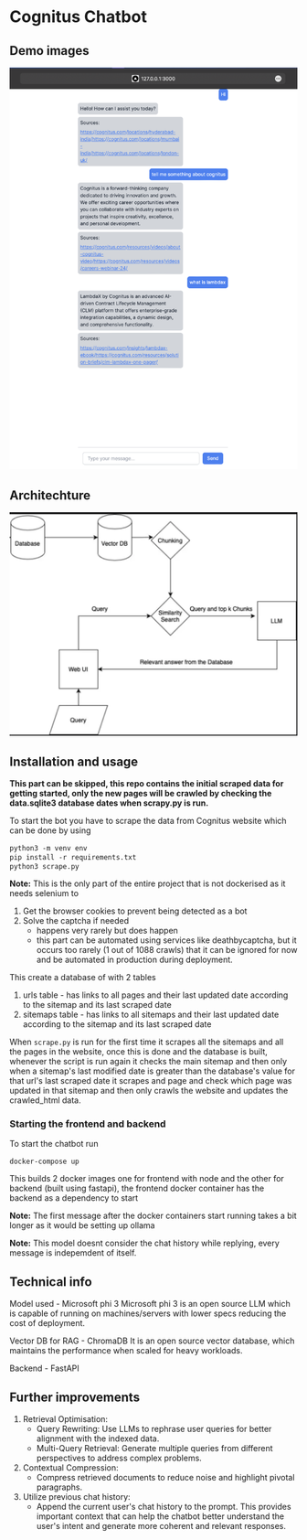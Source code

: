 # Cognitus Chatbot

## Demo images

![Frontend Chat UI](images/image.png)

## Architechture
![System architecture diagram](images/architecture.png)

## Installation and usage

**This part can be skipped, this repo contains the initial scraped data for getting started, only the new pages will be crawled by checking the data.sqlite3 database dates when scrapy.py is run.**

To start the bot you have to scrape the data from Cognitus website which can be done by using

```
python3 -m venv env
pip install -r requirements.txt
python3 scrape.py
```

**Note:** This is the only part of the entire project that is not dockerised as it needs selenium to 
1. Get the browser cookies to prevent being detected as a bot 
2. Solve the captcha if needed 
    - happens very rarely but does happen
    - this part can be automated using services like deathbycaptcha, but it occurs too rarely (1 out of 1088 crawls) that it can be ignored for now and be automated in production during deployment.

This create a database of with 2 tables
1. urls table - has links to all pages and their last updated date according to the sitemap and its last scraped date
2. sitemaps table - has links to all sitemaps and their last updated date according to the sitemap and its last scraped date

When `scrape.py` is run for the first time it scrapes all the sitemaps and all the pages in the website, once this is done and the database is built, whenever the script is run again it checks the main sitemap and then only when a sitemap's last modified date is greater than the database's value for that url's last scraped date it scrapes and page and check which page was updated in that sitemap and then only crawls the website and updates the crawled_html data.

### Starting the frontend and backend 

To start the chatbot run
```
docker-compose up
```

This builds 2 docker images one for frontend with node and the other for backend (built using fastapi), the frontend docker container has the backend as a dependency to start

**Note:** The first message after the docker containers start running takes a bit longer as it would be setting up ollama

**Note:** This model doesnt consider the chat history while replying, every message is indepemdent of itself.

## Technical info
Model used - Microsoft phi 3 
Microsoft phi 3 is an open source LLM which is capable of running on machines/servers with lower specs reducing the cost of deployment.

Vector DB for RAG - ChromaDB
It is an open source vector database, which maintains the performance when scaled for heavy workloads.

Backend - FastAPI

## Further improvements

1. Retrieval Optimisation:
    - Query Rewriting: Use LLMs to rephrase user queries for better alignment with the indexed data.
    - Multi-Query Retrieval: Generate multiple queries from different perspectives to address complex problems.
2. Contextual Compression: 
    - Compress retrieved documents to reduce noise and highlight pivotal paragraphs.
3. Utilize previous chat history: 
    - Append the current user's chat history to the prompt. This provides important context that can help the chatbot better understand the user's intent and generate more coherent and relevant responses.




